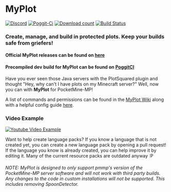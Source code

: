 # MyPlot
[![Discord](https://img.shields.io/badge/chat-on%20discord-7289da.svg)](https://discord.gg/Qqcpp9Q)
[![Poggit-Ci](https://poggit.pmmp.io/ci.shield/jasonwynn10/MyPlot/MyPlot)](https://poggit.pmmp.io/ci/jasonwynn10/MyPlot/MyPlot)
[![Download count](https://poggit.pmmp.io/shield.dl.total/MyPlot)](https://poggit.pmmp.io/p/MyPlot)
[![Build Status](https://travis-ci.org/jasonwynn10/MyPlot.svg?branch=master)](https://travis-ci.org/jasonwynn10/MyPlot)
### **Create, manage, and build in protected plots. Keep your builds safe from griefers!**

#### Official MyPlot releases can be found on [here](https://poggit.pmmp.io/p/MyPlot)
#### Precompiled dev build for MyPlot can be found on [PoggitCI](https://poggit.pmmp.io/ci/jasonwynn10/MyPlot/MyPlot)

Have you ever seen those Java servers with the PlotSquared plugin and thought "Hey, why can't I have plots on my Minecraft server?" Well, now you can with **MyPlot** for PocketMine-MP!

A list of commands and permissions can be found in the [MyPlot Wiki](https://github.com/jasonwynn10/MyPlot/wiki) along with a helpful config guide [here](https://github.com/jasonwynn10/MyPlot/wiki/Config-File-Setup).

### Video Example
[![Youtube Video Example](https://img.youtube.com/vi/EiVQpI_G8sY/0.jpg)](https://youtu.be/EiVQpI_G8sY?t=60)

Want to help create language packs? If you know a language that is not created yet, you can create a new language pack by opening a pull request! If the language you know is already created, you can help improve it by editing it. Many of the current resource packs are outdated anyway :P

###### *NOTE:* MyPlot is designed to only support pmmp's version of the PocketMine-MP server software and will not work with third party builds. Any changes to the code in custom installations will not be supported. This includes removing SpoonDetector.
